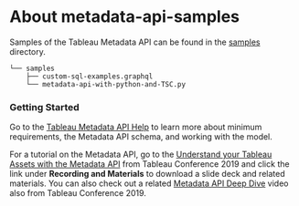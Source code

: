 # About metadata-api-samples
Samples of the Tableau Metadata API can be found in the [samples](/samples/) directory. 

```
└── samples
    ├── custom-sql-examples.graphql
    └── metadata-api-with-python-and-TSC.py
```

### Getting Started
Go to the [Tableau Metadata API Help](https://help.tableau.com/current/api/metadata_api/en-us/index.html) to learn more about minimum requirements, the Metadata API schema, and working with the model. 

For a tutorial on the Metadata API, go to the [Understand your Tableau Assets with the Metadata API](https://tc19.tableau.com/learn/sessions/understand-your-tableau-assets-metadata-api) from Tableau Conference 2019 and click the link under **Recording and Materials** to download a slide deck and related materials. You can also check out a related [Metadata API Deep Dive](https://tc19.tableau.com/learn/sessions/tableau-metadata-api-deep-dive#recording) video also from Tableau Conference 2019.
